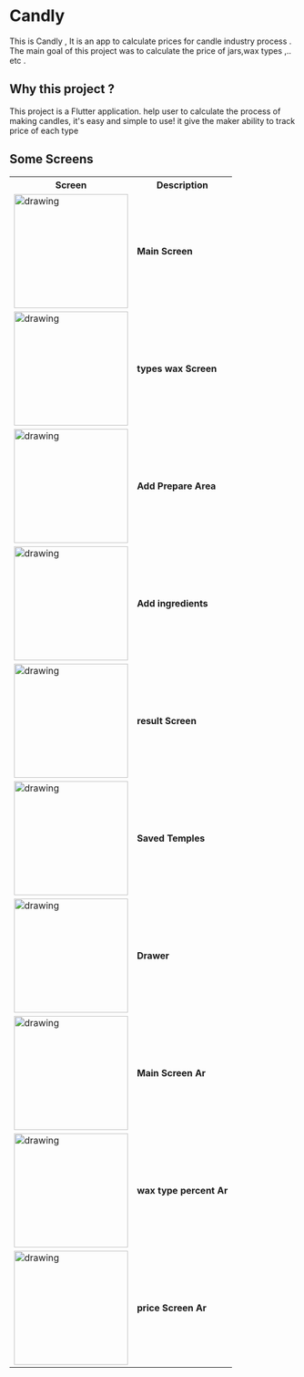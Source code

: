 # Candly

This is Candly , It is an app to calculate prices for candle industry process . The main goal of this project was to calculate the price of jars,wax types ,.. etc .

## Why this project ?

This project is a Flutter application. help user to calculate the process of making candles, it's easy and simple to use!
it give the maker ability to track price of each type

## Some Screens

<table>
  <tr>
    <th>Screen</th>
    <th>Description</th>
    
  </tr>
  <tr>
    <td> <img src="./Images_For_Read_ME/Screenshot_1709419817.png" alt="drawing" width="200"/></td>
    <td><strong>Main Screen</strong></td>
    
  </tr>
  <tr>
    <td> <img src="./Images_For_Read_ME/Screenshot_1709419891.png" alt="drawing" width="200"/></td>
    <td>
    <strong>types wax Screen</strong></td>
   
    
    
  </tr>
  
  <tr>
    <td> <img src="./Images_For_Read_ME/Screenshot_1709419894.png" alt="drawing" width="200"/></td>
    <td><strong>Add Prepare Area </strong></td>
    
  </tr>

  <tr>
    <td> <img src="./Images_For_Read_ME/Screenshot_1709419914.png" alt="drawing" width="200"/></td>
    <td><strong>Add ingredients</strong></td>
    
  </tr>
  <tr>
    <td> <img src="./Images_For_Read_ME/Screenshot_1709419916.png" alt="drawing" width="200"/></td>
    <td><strong>result Screen</strong></td>
    
  </tr>
  <tr>
    <td> <img src="./Images_For_Read_ME/Screenshot_1709419927.png" alt="drawing" width="200"/></td>
    <td><strong>Saved Temples</strong></td>
    
  </tr>
  <tr>
    <td> <img src="./Images_For_Read_ME/Screenshot_1709419946.png" alt="drawing" width="200"/></td>
    <td><strong>Drawer</strong></td>

  <tr>
    <td> <img src="./Images_For_Read_ME/Screenshot_1709419952.png" alt="drawing" width="200"/></td>
    <td><strong>Main Screen Ar </strong></td>
    
  </tr>
  <tr>
    <td> <img src="./Images_For_Read_ME/Screenshot_1709419960.png" alt="drawing" width="200"/></td>
    <td><strong>wax type percent Ar</strong></td>
    
  </tr>
  <tr>
    <td> <img src="./Images_For_Read_ME/Screenshot_1709419997.png" alt="drawing" width="200"/></td>
    <td><strong>price Screen Ar </strong></td>
    
  </tr>

</table>
